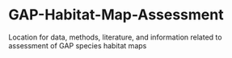 # GAP-Habitat-Map-Assessment
Location for data, methods, literature, and information related to assessment of GAP species habitat maps
